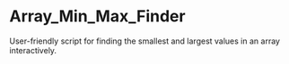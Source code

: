 # Array_Min_Max_Finder
User-friendly script for finding the smallest and largest values in an array interactively.
